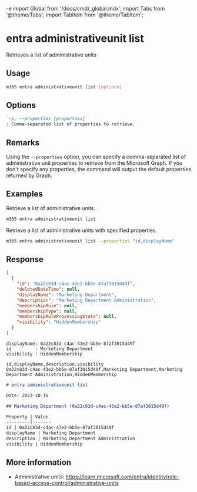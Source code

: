 -e <!-- DISCLAIMER: All secrets, passwords, and sensitive values in this document are examples only and not real credentials. -->
import Global from '/docs/cmd/_global.mdx';
import Tabs from '@theme/Tabs';
import TabItem from '@theme/TabItem';

# entra administrativeunit list

Retrieves a list of administrative units

## Usage

```sh
m365 entra administrativeunit list [options]
```

## Options

```md definition-list
`-p, --properties [properties]`
: Comma-separated list of properties to retrieve.
```

<Global />

## Remarks

Using the `--properties` option, you can specify a comma-separated list of administrative unit properties to retrieve from the Microsoft Graph. If you don't specify any properties, the command will output the default properties returned by Graph.

## Examples

Retrieve a list of administrative units.

```sh
m365 entra administrativeunit list
```

Retrieve a list of administrative units with specified properties.

```sh
m365 entra administrativeunit list --properties "id,displayName"
```

## Response

<Tabs>
  <TabItem value="JSON">

  ```json
  [
    {
      "id": "0a22c83d-c4ac-43e2-bb5e-87af3015d49f",
      "deletedDateTime": null,
      "displayName": "Marketing Department",
      "description": "Marketing Department Administration",
      "membershipRule": null,
      "membershipType": null,
      "membershipRuleProcessingState": null,
      "visibility": "HiddenMembership"
    }
  ]
  ```

  </TabItem>
  <TabItem value="Text">

  ```text
  displayName: 0a22c83d-c4ac-43e2-bb5e-87af3015d49f
  id         : Marketing Department
  visibility : HiddenMembership
  ```

  </TabItem>
  <TabItem value="CSV">

  ```csv
  id,displayName,description,visibility
  0a22c83d-c4ac-43e2-bb5e-87af3015d49f,Marketing Department,Marketing Department Administration,HiddenMembership
  ```

  </TabItem>
  <TabItem value="Markdown">

  ```md
  # entra administrativeunit list

  Date: 2023-10-16

  ## Marketing Department (0a22c83d-c4ac-43e2-bb5e-87af3015d49f)

  Property | Value
  ---------|-------
  id | 0a22c83d-c4ac-43e2-bb5e-87af3015d49f
  displayName | Marketing Department
  description | Marketing Department Administration
  visibility | HiddenMembership
  ```

  </TabItem>
</Tabs>

## More information

- Administrative units: https://learn.microsoft.com/entra/identity/role-based-access-control/administrative-units
